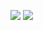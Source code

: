 <a href="https://codeclimate.com/github/denis-ok/project-lvl1-s168/maintainability"><img src="https://api.codeclimate.com/v1/badges/571ab6d551ce54fec7a1/maintainability" /></a>
<a href="https://codeclimate.com/github/denis-ok/project-lvl1-s168/test_coverage"><img src="https://api.codeclimate.com/v1/badges/571ab6d551ce54fec7a1/test_coverage" /></a>
